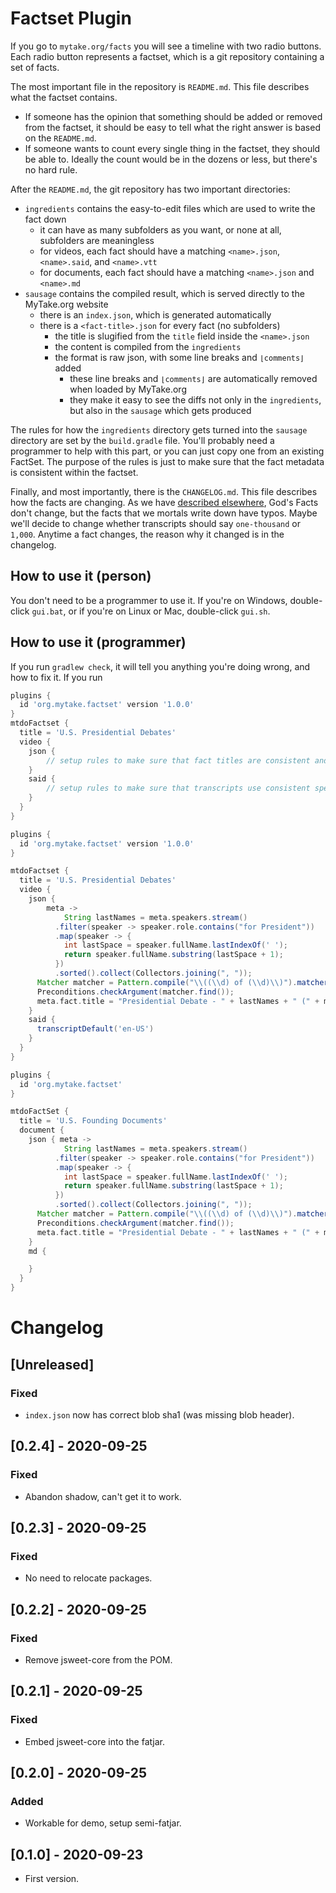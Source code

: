 # Factset Plugin

If you go to `mytake.org/facts` you will see a timeline with two radio buttons. Each radio button represents a factset, which is a git repository containing a set of facts.

The most important file in the repository is `README.md`. This file describes what the factset contains.

- If someone has the opinion that something should be added or removed from the factset, it should be easy to tell what the right answer is based on the `README.md`.
- If someone wants to count every single thing in the factset, they should be able to. Ideally the count would be in the dozens or less, but there's no hard rule.

After the `README.md`, the git repository has two important directories:

- `ingredients` contains the easy-to-edit files which are used to write the fact down
  - it can have as many subfolders as you want, or none at all, subfolders are meaningless
  - for videos, each fact should have a matching `<name>.json`, `<name>.said`, and `<name>.vtt`
  - for documents, each fact should have a matching `<name>.json` and `<name>.md`
- `sausage` contains the compiled result, which is served directly to the MyTake.org website
  - there is an `index.json`, which is generated automatically
  - there is a `<fact-title>.json` for every fact (no subfolders)
    - the title is slugified from the `title` field inside the `<name>.json`
    - the content is compiled from the `ingredients`
    - the format is raw json, with some line breaks and `⌊comments⌋` added
      - these line breaks and `⌊comments⌋` are automatically removed when loaded by MyTake.org
      - they make it easy to see the diffs not only in the `ingredients`, but also in the `sausage` which gets produced

The rules for how the `ingredients` directory gets turned into the `sausage` directory are set by the `build.gradle` file. You'll probably need a programmer to help with this part, or you can just copy one from an existing FactSet. The purpose of the rules is just to make sure that the fact metadata is consistent within the factset.

Finally, and most importantly, there is the `CHANGELOG.md`. This file describes how the facts are changing. As we have [described elsewhere](TODO), God's Facts don't change, but the facts that we mortals write down have typos. Maybe we'll decide to change whether transcripts should say `one-thousand` or `1,000`. Anytime a fact changes, the reason why it changed is in the changelog.

## How to use it (person)

You don't need to be a programmer to use it. If you're on Windows, double-click `gui.bat`, or if you're on Linux or Mac, double-click `gui.sh`.

## How to use it (programmer)

If you run `gradlew check`, it will tell you anything you're doing wrong, and how to fix it.  If you run

```gradle
plugins {
  id 'org.mytake.factset' version '1.0.0'
}
mtdoFactset {
  title = 'U.S. Presidential Debates'
  video {
    json {
        // setup rules to make sure that fact titles are consistent and typo free
    }
    said {
        // setup rules to make sure that transcripts use consistent spelling
    }
  }
}
```




```gradle
plugins {
  id 'org.mytake.factset' version '1.0.0'
}

mtdoFactset {
  title = 'U.S. Presidential Debates'
  video {
    json {
        meta ->
            String lastNames = meta.speakers.stream()
          .filter(speaker -> speaker.role.contains("for President"))
          .map(speaker -> {
            int lastSpace = speaker.fullName.lastIndexOf(' ');
            return speaker.fullName.substring(lastSpace + 1);
          })
          .sorted().collect(Collectors.joining(", "));
      Matcher matcher = Pattern.compile("\\((\\d) of (\\d)\\)").matcher(meta.fact.title);
      Preconditions.checkArgument(matcher.find());
      meta.fact.title = "Presidential Debate - " + lastNames + " (" + matcher.group(1) + " of " + matcher.group(2) + ")";
    }
    said {
      transcriptDefault('en-US')
    }
  }
}
```

```gradle
plugins {
  id 'org.mytake.factset'
}

mtdoFactSet {
  title = 'U.S. Founding Documents'
  document {
    json { meta ->
            String lastNames = meta.speakers.stream()
          .filter(speaker -> speaker.role.contains("for President"))
          .map(speaker -> {
            int lastSpace = speaker.fullName.lastIndexOf(' ');
            return speaker.fullName.substring(lastSpace + 1);
          })
          .sorted().collect(Collectors.joining(", "));
      Matcher matcher = Pattern.compile("\\((\\d) of (\\d)\\)").matcher(meta.fact.title);
      Preconditions.checkArgument(matcher.find());
      meta.fact.title = "Presidential Debate - " + lastNames + " (" + matcher.group(1) + " of " + matcher.group(2) + ")";
    }
    md {

    }
  }
}
```

# Changelog

## [Unreleased]
### Fixed
* `index.json` now has correct blob sha1 (was missing blob header).

## [0.2.4] - 2020-09-25
### Fixed
* Abandon shadow, can't get it to work.

## [0.2.3] - 2020-09-25
### Fixed
* No need to relocate packages.

## [0.2.2] - 2020-09-25
### Fixed
* Remove jsweet-core from the POM.

## [0.2.1] - 2020-09-25
### Fixed
* Embed jsweet-core into the fatjar.

## [0.2.0] - 2020-09-25
### Added
* Workable for demo, setup semi-fatjar.

## [0.1.0] - 2020-09-23
* First version.
